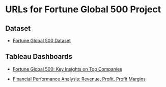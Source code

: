 # URLs for Fortune Global 500 Project

## Dataset
- [Fortune Global 500 Dataset](https://fortune.com/ranking/global500/)
## Tableau Dashboards
- [Fortune Global 500: Key Insights on Top Companies](https://public.tableau.com/app/profile/mohammad.fayez.ullah/viz/FortuneGlobal500KeyInsightsintoTopCompanies/FortuneGlobal500KeyInsightsintoTopCompanies) 

- [Financial Performance Analysis: Revenue, Profit, Profit Margins](https://public.tableau.com/app/profile/mohammad.fayez.ullah/viz/FinancialPerformanceAnalysisRevenueProfitandProfitMargins/FinancialPerformanceAnalysisRevenueProfitandProfitMargins) 
